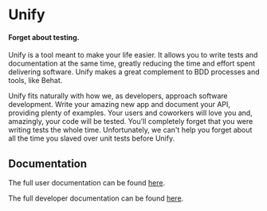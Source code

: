 # Unify

#### Forget about testing.

Unify is a tool meant to make your life easier. It allows you to write tests and
documentation at the same time, greatly reducing the time and effort spent
delivering software. Unify makes a great complement to BDD processes and tools,
like Behat.

Unify fits naturally with how we, as developers, approach software development.
Write your amazing new app and document your API, providing plenty of examples. Your
users and coworkers will love you and, amazingly, your code will be tested. You'll
completely forget that you were writing tests the whole time. Unfortunately, we can't
help you forget about all the time you slaved over unit tests before Unify.

## Documentation

The full user documentation can be found 
[here](docs/markdown/user/unify.md).

The full developer documentation can be found 
[here](docs/markdown/developer/unify.md).
